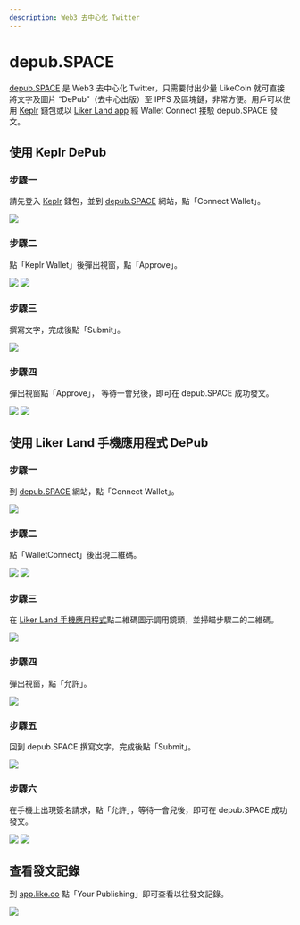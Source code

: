 ```yaml
---
description: Web3 去中心化 Twitter
---
```


# depub.SPACE

[depub.SPACE](https://depub.space) 是 Web3 去中心化 Twitter，只需要付出少量 LikeCoin 就可直接將文字及圖片 “DePub”（去中心出版）至 IPFS 及區塊鏈，非常方便。用戶可以使用 [Keplr](../wallet/keplr.md) 錢包或以 [Liker Land app](../../user-guide/liker-land/download.md) 經 Wallet Connect 接駁 depub.SPACE 發文。

## 使用 Keplr DePub

### 步驟一

請先登入 [Keplr](../wallet/keplr.md) 錢包，並到 [depub.SPACE](https://depub.space) 網站，點「Connect Wallet」。

![](<../../.gitbook/assets/depub.SPACE 01.png>)

### 步驟二

點「Keplr Wallet」後彈出視窗，點「Approve」。

![](<../../.gitbook/assets/depub.SPACE 02.png>) ![](<../../.gitbook/assets/depub.SPACE 03-K.png>)

### 步驟三

撰寫文字，完成後點「Submit」。

![](<../../.gitbook/assets/depub.SPACE 07.png>)

### 步驟四

彈出視窗點「Approve」， 等待一會兒後，即可在 depub.SPACE 成功發文。

![](<../../.gitbook/assets/depub.SPACE 08-K.png>) ![](<../../.gitbook/assets/depub.SPACE 09.png>)

## 使用 Liker Land 手機應用程式 DePub

### 步驟一

到 [depub.SPACE](https://depub.space) 網站，點「Connect Wallet」。

![](<../../.gitbook/assets/depub.SPACE 01.png>)

### 步驟二

點「WalletConnect」後出現二維碼。

![](<../../.gitbook/assets/depub.SPACE 02.png>) ![](<../../.gitbook/assets/depub.SPACE 03.png>)

### 步驟三

在 [Liker Land 手機應用程式](../../user-guide/liker-land/download.md)點二維碼圖示調用鏡頭，並掃瞄步驟二的二維碼。

![](<../../.gitbook/assets/depub.SPACE 04.png>)

### 步驟四

彈出視窗，點「允許」。

![](<../../.gitbook/assets/depub.SPACE 05+6.png>)

### 步驟五

回到 depub.SPACE 撰寫文字，完成後點「Submit」。

![](<../../.gitbook/assets/depub.SPACE 07.png>)

### 步驟六

在手機上出現簽名請求，點「允許」，等待一會兒後，即可在 depub.SPACE 成功發文。

![](<../../.gitbook/assets/depub.SPACE 08.png>) ![](<../../.gitbook/assets/depub.SPACE 09.png>)

## 查看發文記錄

到 [app.like.co](https://app.like.co) 點「Your Publishing」即可查看以往發文記錄。

![](<../../.gitbook/assets/depub.SPACE 10.png>)
